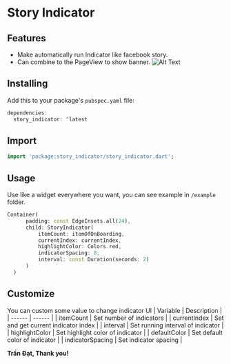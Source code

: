 # Story Indicator

## Features

* Make automatically run Indicator like facebook story.
* Can combine to the PageView to show banner.
  ![Alt Text](https://images.viblo.asia/7087aa8d-9c94-46ef-af65-c45d0031abea.gif)
## Installing

Add this to your package's `pubspec.yaml` file:

```dart
dependencies:
  story_indicator: ^latest
```

## Import

```dart
import 'package:story_indicator/story_indicator.dart';
```

## Usage

Use like a widget everywhere you want, you can see example in `/example` folder.

```dart
Container(
      padding: const EdgeInsets.all(24),
      child: StoryIndicator(
          itemCount: itemOfOnBoarding,
          currentIndex: currentIndex,
          highlightColor: Colors.red,
          indicatorSpacing: 8,
          interval: const Duration(seconds: 2)
      )
  )
```

## Customize

You can custom some value to change indicator UI
| Variable | Description |
| ------ | ------ |
| itemCount | Set number of indicators |
| currentIndex | Set and get current indicator index |
| interval | Set running interval of indicator |
| highlightColor | Set highlight color of indicator |
| defaultColor | Set default color of indicator |
| indicatorSpacing | Set indicator spacing |

**Trần Đạt, Thank you!**
